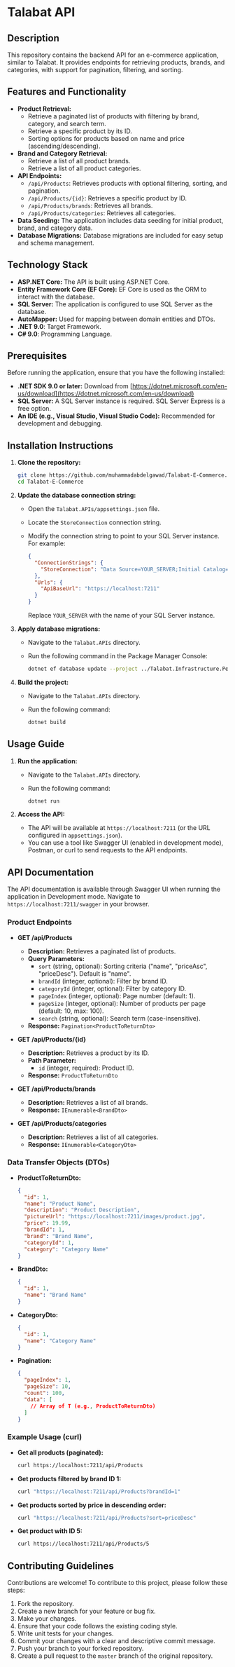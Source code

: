 # Talabat API

## Description

This repository contains the backend API for an e-commerce application, similar to Talabat. It provides endpoints for retrieving products, brands, and categories, with support for pagination, filtering, and sorting.

## Features and Functionality

*   **Product Retrieval:**
    *   Retrieve a paginated list of products with filtering by brand, category, and search term.
    *   Retrieve a specific product by its ID.
    *   Sorting options for products based on name and price (ascending/descending).
*   **Brand and Category Retrieval:**
    *   Retrieve a list of all product brands.
    *   Retrieve a list of all product categories.
*   **API Endpoints:**
    *   `/api/Products`: Retrieves products with optional filtering, sorting, and pagination.
    *   `/api/Products/{id}`: Retrieves a specific product by ID.
    *   `/api/Products/brands`: Retrieves all brands.
    *   `/api/Products/categories`: Retrieves all categories.
*   **Data Seeding:** The application includes data seeding for initial product, brand, and category data.
*   **Database Migrations:**  Database migrations are included for easy setup and schema management.

## Technology Stack

*   **ASP.NET Core:**  The API is built using ASP.NET Core.
*   **Entity Framework Core (EF Core):**  EF Core is used as the ORM to interact with the database.
*   **SQL Server:** The application is configured to use SQL Server as the database.
*   **AutoMapper:** Used for mapping between domain entities and DTOs.
*   **.NET 9.0**: Target Framework.
*   **C# 9.0**: Programming Language.

## Prerequisites

Before running the application, ensure that you have the following installed:

*   **.NET SDK 9.0 or later:** Download from [https://dotnet.microsoft.com/en-us/download](https://dotnet.microsoft.com/en-us/download)
*   **SQL Server:**  A SQL Server instance is required.  SQL Server Express is a free option.
*   **An IDE (e.g., Visual Studio, Visual Studio Code):**  Recommended for development and debugging.

## Installation Instructions

1.  **Clone the repository:**

    ```bash
    git clone https://github.com/muhammadabdelgawad/Talabat-E-Commerce.git
    cd Talabat-E-Commerce
    ```

2.  **Update the database connection string:**

    *   Open the `Talabat.APIs/appsettings.json` file.
    *   Locate the `StoreConnection` connection string.
    *   Modify the connection string to point to your SQL Server instance.  For example:

        ```json
        {
          "ConnectionStrings": {
            "StoreConnection": "Data Source=YOUR_SERVER;Initial Catalog=TalabatStoreDB;Integrated Security=True;TrustServerCertificate=True"
          },
          "Urls": {
            "ApiBaseUrl": "https://localhost:7211"
          }
        }
        ```

        Replace `YOUR_SERVER` with the name of your SQL Server instance.

3.  **Apply database migrations:**

    *   Navigate to the `Talabat.APIs` directory.
    *   Run the following command in the Package Manager Console:

        ```bash
        dotnet ef database update --project ../Talabat.Infrastructure.Persistence
        ```

4.  **Build the project:**

    *   Navigate to the `Talabat.APIs` directory.
    *   Run the following command:

        ```bash
        dotnet build
        ```

## Usage Guide

1.  **Run the application:**

    *   Navigate to the `Talabat.APIs` directory.
    *   Run the following command:

        ```bash
        dotnet run
        ```

2.  **Access the API:**

    *   The API will be available at `https://localhost:7211` (or the URL configured in `appsettings.json`).
    *   You can use a tool like Swagger UI (enabled in development mode), Postman, or curl to send requests to the API endpoints.

## API Documentation

The API documentation is available through Swagger UI when running the application in Development mode.  Navigate to `https://localhost:7211/swagger` in your browser.

### Product Endpoints

*   **GET /api/Products**

    *   **Description:** Retrieves a paginated list of products.
    *   **Query Parameters:**
        *   `sort` (string, optional): Sorting criteria ("name", "priceAsc", "priceDesc").  Default is "name".
        *   `brandId` (integer, optional): Filter by brand ID.
        *   `categoryId` (integer, optional): Filter by category ID.
        *   `pageIndex` (integer, optional): Page number (default: 1).
        *   `pageSize` (integer, optional): Number of products per page (default: 10, max: 100).
        *   `search` (string, optional): Search term (case-insensitive).
    *   **Response:** `Pagination<ProductToReturnDto>`

*   **GET /api/Products/{id}**

    *   **Description:** Retrieves a product by its ID.
    *   **Path Parameter:**
        *   `id` (integer, required): Product ID.
    *   **Response:** `ProductToReturnDto`

*   **GET /api/Products/brands**

    *   **Description:** Retrieves a list of all brands.
    *   **Response:** `IEnumerable<BrandDto>`

*   **GET /api/Products/categories**

    *   **Description:** Retrieves a list of all categories.
    *   **Response:** `IEnumerable<CategoryDto>`

### Data Transfer Objects (DTOs)

*   **ProductToReturnDto:**

    ```json
    {
      "id": 1,
      "name": "Product Name",
      "description": "Product Description",
      "pictureUrl": "https://localhost:7211/images/product.jpg",
      "price": 19.99,
      "brandId": 1,
      "brand": "Brand Name",
      "categoryId": 1,
      "category": "Category Name"
    }
    ```

*   **BrandDto:**

    ```json
    {
      "id": 1,
      "name": "Brand Name"
    }
    ```

*   **CategoryDto:**

    ```json
    {
      "id": 1,
      "name": "Category Name"
    }
    ```

*   **Pagination<T>:**

    ```json
    {
      "pageIndex": 1,
      "pageSize": 10,
      "count": 100,
      "data": [
        // Array of T (e.g., ProductToReturnDto)
      ]
    }
    ```

### Example Usage (curl)

*   **Get all products (paginated):**

    ```bash
    curl https://localhost:7211/api/Products
    ```

*   **Get products filtered by brand ID 1:**

    ```bash
    curl "https://localhost:7211/api/Products?brandId=1"
    ```

*   **Get products sorted by price in descending order:**

    ```bash
    curl "https://localhost:7211/api/Products?sort=priceDesc"
    ```

*   **Get product with ID 5:**

    ```bash
    curl https://localhost:7211/api/Products/5
    ```

## Contributing Guidelines

Contributions are welcome!  To contribute to this project, please follow these steps:

1.  Fork the repository.
2.  Create a new branch for your feature or bug fix.
3.  Make your changes.
4.  Ensure that your code follows the existing coding style.
5.  Write unit tests for your changes.
6.  Commit your changes with a clear and descriptive commit message.
7.  Push your branch to your forked repository.
8.  Create a pull request to the `master` branch of the original repository.

